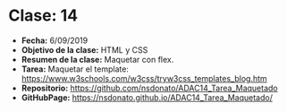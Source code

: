 # Clase: 14
* **Fecha:** 6/09/2019
* **Objetivo de la clase:** HTML y CSS
* **Resumen de la clase:** Maquetar con flex. 
* **Tarea:** Maquetar el template: https://www.w3schools.com/w3css/tryw3css_templates_blog.htm
* **Repositorio:** https://github.com/nsdonato/ADAC14_Tarea_Maquetado
* **GitHubPage:** https://nsdonato.github.io/ADAC14_Tarea_Maquetado/
